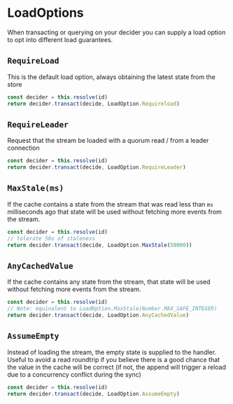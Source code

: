 # LoadOptions

When transacting or querying on your decider you can supply a load option to
opt into different load guarantees.

## `RequireLoad`

This is the default load option, always obtaining the latest state from the store

```ts
const decider = this.resolve(id)
return decider.transact(decide, LoadOption.Requireload)
```

## `RequireLeader`

Request that the stream be loaded with a quorum read / from a leader connection

```ts
const decider = this.resolve(id)
return decider.transact(decide, LoadOption.RequireLeader)
```

## `MaxStale(ms)`

If the cache contains a state from the stream that was read less than `ms`
milliseconds ago that state will be used without fetching more events from the
stream.

```ts
const decider = this.resolve(id)
// tolerate 50s of staleness
return decider.transact(decide, LoadOption.MaxStale(50000))
```

## `AnyCachedValue`

If the cache contains any state from the stream, that state will be used without
fetching more events from the stream.

```ts
const decider = this.resolve(id)
// Note: equivalent to LoadOption.MaxStale(Number.MAX_SAFE_INTEGER)
return decider.transact(decide, LoadOption.AnyCachedValue)
```

## `AssumeEmpty`

Instead of loading the stream, the empty state is supplied to the handler.
Useful to avoid a read roundtrip if you believe there is a good chance that
the value in the cache will be correct (if not, the append will trigger a
reload due to a concurrency conflict during the sync)

```ts
const decider = this.resolve(id)
return decider.transact(decide, LoadOption.AssumeEmpty)
```
